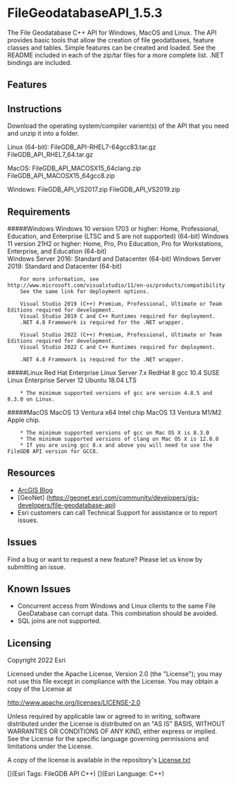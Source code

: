 # FileGeodatabaseAPI_1.5.3
The File Geodatabase C++ API for Windows, MacOS and Linux. The API provides basic tools that allow the creation of file geodatbases, feature classes and tables. Simple features can be created and loaded. See the README included in each of the zip/tar files for a more complete list. .NET bindings are included.

## Features

## Instructions
Download the operating system/compiler varient(s) of the API that you need and unzip it into a folder.

Linux (64-bit):
        FileGDB_API-RHEL7-64gcc83.tar.gz
        FileGDB_API_RHEL7_64.tar.gz

MacOS:
        FileGDB_API_MACOSX15_64clang.zip
        FileGDB_API_MACOSX15_64gcc8.zip

Windows:
        FileGDB_API_VS2017.zip
        FileGDB_API_VS2019.zip

## Requirements

#####Windows
        Windows 10 version 1703 or higher: Home, Professional, Education, and Enterprise (LTSC and S are not supported) (64-bit)
        Windows 11 version 21H2 or higher: Home, Pro, Pro Education, Pro for Workstations, Enterprise, and Education (64-bit)		
        Windows Server 2016: Standard and Datacenter (64-bit)
		Windows Server 2019: Standard and Datacenter (64-bit)
		
        For more information, see http://www.microsoft.com/visualstudio/11/en-us/products/compatibility
        See the same link for deployment options.
		
        Visual Studio 2019 (C++) Premium, Professional, Ultimate or Team Editions required for development.
        Visual Studio 2019 C and C++ Runtimes required for deployment.
        .NET 4.8 Framework is required for the .NET wrapper.
		
        Visual Studio 2022 (C++) Premium, Professional, Ultimate or Team Editions required for development.
        Visual Studio 2022 C and C++ Runtimes required for deployment.
        
		.NET 4.8 Framework is required for the .NET wrapper.
		 
#####Linux
        Red Hat Enterprise Linux Server 7.x
        RedHat 8 gcc 10.4
        SUSE Linux Enterprise Server 12
        Ubuntu 18.04 LTS
	
        * The minimum supported versions of gcc are version 4.8.5 and 8.3.0 on Linux.
		
#####MacOS
        MacOS 13 Ventura x64 Intel chip
        MacOS 13 Ventura M1/M2 Apple chip.
		
        * The minimum supported versions of gcc on Mac OS X is 8.3.0
        * The minimum supported versions of clang on Mac OS X is 12.0.0
		* If you are using gcc 8.x and above you will need to use the FileGDB API version for GCC8.

## Resources
* [ArcGIS Blog](http://blogs.esri.com/esri/arcgis/)
* [GeoNet] (https://geonet.esri.com/community/developers/gis-developers/file-geodatabase-api)
* Esri customers can call Technical Support for assistance or to report issues.

## Issues

Find a bug or want to request a new feature?  Please let us know by submitting an issue.

##  Known Issues 
* Concurrent access from Windows and Linux clients to the same File GeoDatabase can corrupt data. This combination should be avoided.
* SQL joins are not supported.


## Licensing
Copyright 2022 Esri

Licensed under the Apache License, Version 2.0 (the "License");
you may not use this file except in compliance with the License.
You may obtain a copy of the License at

   http://www.apache.org/licenses/LICENSE-2.0

Unless required by applicable law or agreed to in writing, software
distributed under the License is distributed on an "AS IS" BASIS,
WITHOUT WARRANTIES OR CONDITIONS OF ANY KIND, either express or implied.
See the License for the specific language governing permissions and
limitations under the License.

A copy of the license is available in the repository's [License.txt](License.txt)

[](Esri Tags: FileGDB API C++)
[](Esri Language: C++)​
